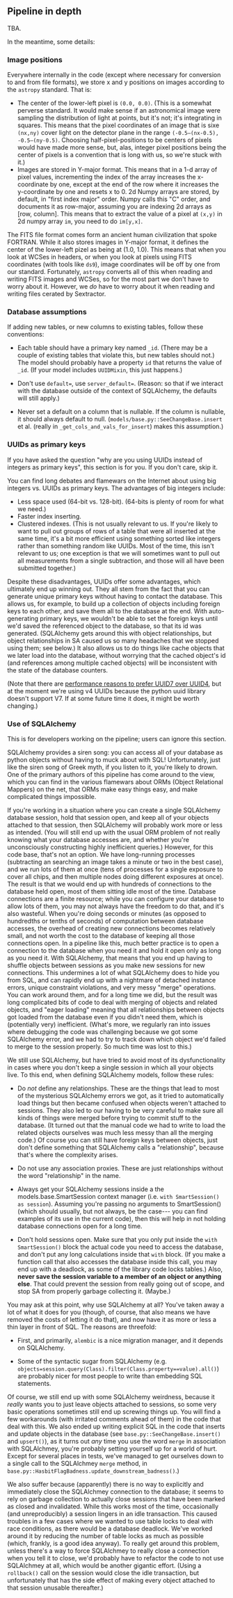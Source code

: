## Pipeline in depth

TBA.

In the meantime, some details:

### Image positions

Everywhere internally in the code (except where necessary for conversion to and from file formats), we store x and y positions on images according to the `astropy` standard.  That is:

* The center of the lower-left pixel is `(0.0, 0.0)`.  (This is a somewhat perverse standard.  It would make sense if an astronomical image were sampling the distribution of light at points, but it's not; it's integrating in squares.  This means that the pixel coordinates of an image that is sixe `(nx,ny)` cover light on the detector plane in the range `(-0.5–(nx-0.5), -0.5–(ny-0.5)`.  Choosing half-pixel-positions to be centers of pixels would have made more sense, but, alas, integer pixel positions being the center of pixels is a convention that is long with us, so we're stuck with it.)
* Images are stored in Y-major format.  This means that in a 1-d array of pixel values, incrementing the index of the array increases the x-coordinate by one, except at the end of the row where it increases the y-coordinate by one and resets x to 0.  2d Numpy arrays are stored, by default, in "first index major" order.  Numpy calls this "C" order, and documents it as row-major, assuming you are indexing 2d arrays as [row, column].  This means that to extract the value of a pixel at `(x,y)` in 2d numpy array `im`, you need to do `im[y,x]`.

The FITS file format comes form an ancient human civilization that spoke FORTRAN.  While it also stores images in Y-major format, it defines the center of the lower-left pizel as being at (1.0, 1.0).  This means that when you look at WCSes in headers, or when you look at pixels using FITS coordinates (with tools like `ds9`), image coordinates will be off by one from our standard.  Fortunately, `astropy` converts all of this when reading and writing FITS images and WCSes, so for the most part we don't have to worry about it.  However, we _do_ have to worry about it when reading and writing files cerated by Sextractor.

### Database assumptions

If adding new tables, or new columns to existing tables, follow these conventions:

* Each table should have a primary key named `_id`.  (There may be a couple of existing tables that violate this, but new tables should not.)  The model should probably have a property `id` that returns the value of `_id`.  (If your model includes `UUIDMixin`, this just happens.)

* Don't use `default=`, use `server_default=`.  (Reason: so that if we interact with the database outside of the context of SQLAlchemy, the defaults will still apply.)

* Never set a default on a column that is nullable.  If the column is nullable, it should always default to null.  (`models/base.py::SeeChangeBase.insert` et al. (really in `_get_cols_and_vals_for_insert`) makes this assumption.)

### UUIDs as primary keys

If you have asked the question "why are you using UUIDs instead of integers as primary keys", this section is for you.  If you don't care, skip it.

You can find long debates and flamewars on the Internet about using big integers vs. UUIDs as primary keys. The advantages of big integers include:

* Less space used (64-bit vs. 128-bit). (64-bits is plenty of room for what we need.)
* Faster index inserting.
* Clustered indexes. (This is not usually relevant to us. If you're likely to want to pull out groups of rows of a table that were all inserted at the same time, it's a bit more efficient using something sorted like integers rather than something random like UUIDs. Most of the time, this isn't relevant to us; one exception is that we will sometimes want to pull out all measurements from a single subtraction, and those will all have been submitted together.)

Despite these disadvantages, UUIDs offer some advantages, which ultimately end up winning out. They all stem from the fact that you can generate unique primary keys without having to contact the database. This allows us, for example, to build up a collection of objects including foreign keys to each other, and save them all to the database at the end. With auto-generating primary keys, we wouldn't be able to set the foreign keys until we'd saved the referenced object to the database, so that its id was generated. (SQLAlchemy gets around this with object relationships, but object relationships in SA caused us so many headaches that we stopped using them; see below.)  It also allows us to do things like cache objects that we later load into the database, without worrying that the cached object's id (and references among multiple cached objects) will be inconsistent with the state of the database counters.

(Note that there are [performance reasons to prefer UUID7 over UUID4](https://ardentperf.com/2024/02/03/uuid-benchmark-war/), but at the moment we're using v4 UUIDs because the python uuid library doesn't support V7.  If at some future time it does, it might be worth changing.)

### Use of SQLAlchemy

This is for developers working on the pipeline; users can ignore this section.

SQLAlchemy provides a siren song: you can access all of your database as python objects without having to muck about with SQL!  Unfortunately, just like the siren song of Greek myth, if you listen to it, you're likely to drown. One of the primary authors of this pipeline has come around to the view, which you can find in the various flamewars about ORMs (Object Relational Mappers) on the net, that ORMs make easy things easy, and make complicated things impossible.

If you're working in a situation where you can create a single SQLAlchemy database session, hold that session open, and keep all of your objects attached to that session, then SQLAlchemy will probably work more or less as intended. (You will still end up with the usual ORM problem of not really knowing what your database accesses are, and whether you're unconsciously constructing highly inefficient queries.)  However, for this code base, that's not an option. We have long-running processes (subtracting an searching an image takes a minute or two in the best case), and we run lots of them at once (tens of processes for a single exposure to cover all chips, and then multiple nodes doing different exposures at once). The result is that we would end up with hundreds of connections to the database held open, most of them sitting idle most of the time. Database connections are a finite resource; while you can configure your database to allow lots of them, you may not always have the freedom to do that, and it's also wasteful. When you're doing seconds or minutes (as opposed to hundredths or tenths of seconds) of computation between database accesses, the overhead of creating new connections becomes relatively small, and not worth the cost to the database of keeping all those connections open. In a pipeline like this, much better practice is to open a connection to the database when you need it and hold it open only as long as you need it. With SQLAlchemy, that means that you end up having to shuffle objects between sessions as you make new sessions for new connections.  This undermines a lot of what SQLAlchemy does to hide you from SQL, and can rapidly end up with a nightmare of detached instance errors, unique constraint violations, and very messy "merge" operations. You can work around them, and for a long time we did, but the result was long complicated bits of code to deal with merging of objects and related objects, and "eager loading" meaning that all relationships between objects got loaded from the database even if you didn't need them, which is (potentially very) inefficient. (What's more, we regularly ran into issues where debugging the code was challenging because we got some SQLAlchemy error, and we had to try to track down which object we'd failed to merge to the session properly. So much time was lost to this.)

We still use SQLAlchemy, but have tried to avoid most of its dysfunctionality in cases where you don't keep a single session in which all your objects live. To this end, when defining SQLAlchemy models, follow these rules:

* Do _not_ define any relationships. These are the things that lead to most of the mysterious SQLAlchemy errors we got, as it tried to automatically load things but then became confused when objects weren't attached to sessions. They also led to our having to be very careful to make sure all kinds of things were merged before trying to commit stuff to the database. (It turned out that the manual code we had to write to load the related objects ourselves was much less messy than all the merging code.)  Of course you can still have foreign keys between objects, just don't define something that SQLAlchemy calls a "relationship", because that's where the complexity arises.

* Do not use any association proxies. These are just relationships without the word "relationship" in the name.

* Always get your SQLAlchemy sessions inside a the models.base.SmartSession context manager (i.e. `with SmartSession() as session`). Assuming you're passing no arguments to SmartSession() (which should usually, but not always, be the case--- you can find examples of its use in the current code), then this will help in not holding database connections open for a long time.

* Don't hold sessions open. Make sure that you only put inside the `with SmartSession()` block the actual code you need to access the database, and don't put any long calculations inside that `with` block.  (If you make a function call that also accesses the database inside this call, you may end up with a deadlock, as some of the library code locks tables.)  Also, __never save the session variable to a member of an object or anything else__. That could prevent the session from really going out of scope, and stop SA from properly garbage collecting it.  (Maybe.)

You may ask at this point, why use SQLAlchemy at all?  You've taken away a lot of what it does for you (though, of course, that also means we have removed the costs of letting it do that), and now have it as more or less a thin layer in front of SQL. The reasons are threefold:

* First, and primarily, `alembic` is a nice migration manager, and it depends on SQLAlchemy.

* Some of the syntactic sugar from SQLAlchemy (e.g. `objects=session.query(Class).filter(Class.property==value).all()`) are probably nicer for most people to write than embedding SQL statements.

Of course, we still end up with some SQLAlchemy weirdness, because it _really_ wants you to just leave objects attached to sessions, so some very basic operations sometimes still end up screwing things up.  You will find a few workarounds (with irritated comments ahead of them) in the code that deal with this.  We also ended up writing explicit SQL in the code that inserts and update objects in the database (see `base.py::SeeChangeBase.insert()` and `upsert()`), as it turns out _any_ time you use the word `merge` in association with SQLAlchmey, you're probably setting yourself up for a world of hurt.  Except for several places in tests, we've managed to get ourselves down to a single call to the SQLAlchmey `merge` method, in `base.py::HasbitFlagBadness.update_downstream_badness()`.)

We also suffer because (apparently) there is no way to explicitly and immediately close the SQLAlchmey connection to the database; it seems to rely on garbage collection to actually close sessions that have been marked as closed and invalidated.  While this works most of the time, occasionally (and unreproducibly) a session lingers in an idle transaction.  This caused troubles in a few cases where we wanted to use table locks to deal with race conditions, as there would be a database deadlock.  We've worked around it by reducing the number of table locks as much as possible (which, frankly, is a good idea anyway).  To really get around this problem, unless there's a way to force SQLAlchmey to really close a connection when you tell it to close, we'd probably have to refactor the code to not use SQLAlchmey at all, which would be another gigantic effort.  (Using a `rollback()` call on the session would close the idle transaction, but unfortunately that has the side effect of making every object attached to that session unusable thereafter.)
